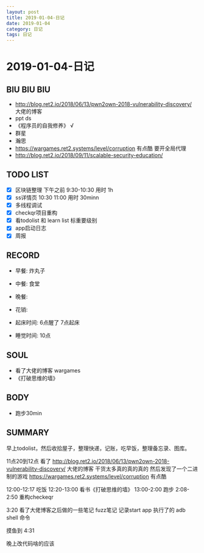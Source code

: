 ```yaml
---
layout: post
title: 2019-01-04-日记
date: 2019-01-04
category: 日记
tags: 日记
---
```

# 2019-01-04-日记
## BIU BIU BIU
- http://blog.ret2.io/2018/06/13/pwn2own-2018-vulnerability-discovery/ 大佬的博客
- ppt ds
- 《程序员的自我修养》 √
- 群星
- 瀚思
- https://wargames.ret2.systems/level/corruption 有点酷 要开全局代理
- http://blog.ret2.io/2018/09/11/scalable-security-education/

 
## TODO LIST
- [x] 区块链整理 下午之前 9:30-10:30 用时 1h
- [x] ss详情页 10:30 11:00 用时 30minn
- [x] 多线程调试
- [x] checkqr项目重构
- [x] 看todolist 和 learn list 标重要级别
- [x] app启动日志
- [x] 周报

## RECORD
- 早餐:  炸丸子
- 中餐:  食堂
- 晚餐:  
 
- 花销:  
 
- 起床时间:  6点醒了 7点起床
- 睡觉时间:  10点
 
## SOUL
- 看了大佬的博客 wargames
- 《打破思维的墙》
 
## BODY
- 跑步30min
 
## SUMMARY
 
 早上todolist，然后收拾屋子，整理快递，记账，吃早饭，整理备忘录、图库。

 11点20到12点
 看了
 http://blog.ret2.io/2018/06/13/pwn2own-2018-vulnerability-discovery/
 大佬的博客
 干货太多真的真的真的
 然后发现了一个二进制的游戏
https://wargames.ret2.systems/level/corruption
有点酷

12:00-12:17 吃饭
12:20-13:00 看书《打破思维的墙》
13:00-2:00 跑步
2:08-2:50 重构checkeqr

3:20 看了大佬博客之后做的一些笔记 fuzz笔记
记录start app 执行了的 adb shell 命令

摸鱼到 4:31

晚上改代码啥的应该
